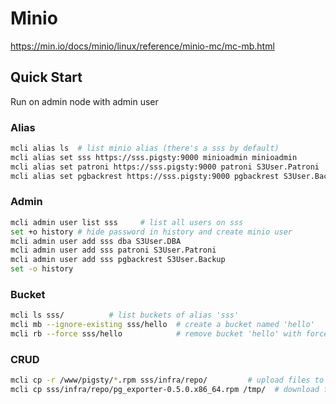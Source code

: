 # Minio

https://min.io/docs/minio/linux/reference/minio-mc/mc-mb.html


## Quick Start

Run on admin node with admin user

### Alias

```bash
mcli alias ls  # list minio alias (there's a sss by default)
mcli alias set sss https://sss.pigsty:9000 minioadmin minioadmin
mcli alias set patroni https://sss.pigsty:9000 patroni S3User.Patroni
mcli alias set pgbackrest https://sss.pigsty:9000 pgbackrest S3User.Backup
```


### Admin

```bash
mcli admin user list sss     # list all users on sss
set +o history # hide password in history and create minio user
mcli admin user add sss dba S3User.DBA
mcli admin user add sss patroni S3User.Patroni
mcli admin user add sss pgbackrest S3User.Backup
set -o history 
```


### Bucket

```bash
mcli ls sss/          # list buckets of alias 'sss'
mcli mb --ignore-existing sss/hello  # create a bucket named 'hello'
mcli rb --force sss/hello            # remove bucket 'hello' with force
```


### CRUD

```bash
mcli cp -r /www/pigsty/*.rpm sss/infra/repo/         # upload files to bucket 'infra' with prefix 'repo'
mcli cp sss/infra/repo/pg_exporter-0.5.0.x86_64.rpm /tmp/  # download file from minio to local
```